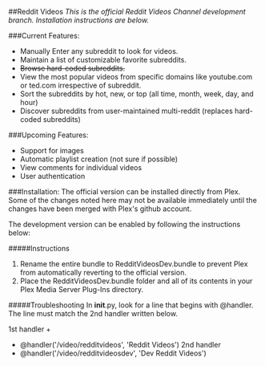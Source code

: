 ##Reddit Videos 
*This is the official Reddit Videos Channel development branch.  Installation instructions are below.*

###Current Features:
* Manually Enter any subreddit to look for videos.
* Maintain a list of customizable favorite subreddits.
* ~~Browse hard-coded subreddits.~~
* View the most popular videos from specific domains like youtube.com or ted.com irrespective of subreddit.
* Sort the subreddits by hot, new, or top (all time, month, week, day, and hour)
* Discover subreddits from user-maintained multi-reddit (replaces hard-coded subreddits)

###Upcoming Features:
* Support for images
* Automatic playlist creation (not sure if possible)
* View comments for individual videos
* User authentication

###Installation:
The official version can be installed directly from Plex.  Some of the changes noted here may not be available immediately until the changes have been merged with Plex's github account.

The development version can be enabled by following the instructions below:

#####Instructions
 1. Rename the entire bundle to RedditVideosDev.bundle to prevent Plex from automatically reverting to the official version.
 2. Place the RedditVideosDev.bundle folder and all of its contents in your Plex Media Server Plug-Ins directory.

#####Troubleshooting
In __init__.py, look for a line that begins with @handler.  The line must match the 2nd handler written below.

1st handler +
* @handler('/video/redditvideos', 'Reddit Videos')
2nd handler
* @handler('/video/redditvideosdev', 'Dev Reddit Videos')
